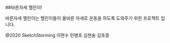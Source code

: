 ##바른자세 헬린이!

바른자세 헬린이는 헬린이들이 올바른 자세로 운동을 하도록 도와주기 위한 프로젝트 입니다.



@2020 SketchStorming 이현수 민병호 심현솔 김호중
